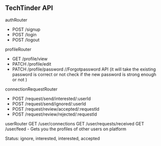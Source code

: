 ## TechTinder API

authRouter

- POST /signup
- POST /login
- POST /logout

profileRouter

- GET /profile/view
- PATCH /profile/edit
- PATCH /profile/password //Forgotpassword API (it will take the existing password is correct or not check if the new password is strong enough or not )

connectionRequestRouter

- POST /request/send/interested/:userId
- POST /request/send/ignored/:userId
- POST /request/review/accepted/:requestId
- POST /request/review/rejected/:requestId

userRouter
GET /user/connections
GET /user/requests/received
GET /user/feed - Gets you the profiles of other users on platform

Status: ignore, interested, interested, accepted
